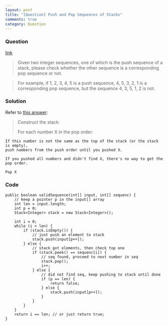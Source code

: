 ```yaml
---
layout: post
title: "[Question] Push and Pop Sequences of Stacks"
comments: true
category: Question
---
```


### Question

[link](http://codercareer.blogspot.sg/2011/11/no-21-push-and-pop-sequences-of-stacks.html)

> Given two integer sequences, one of which is the push sequence of a stack, please check whether the other sequence is a corresponding pop sequence or not.

> For example, if 1, 2, 3, 4, 5 is a push sequence, 4, 5, 3, 2, 1 is a corresponding pop sequence, but the sequence 4, 3, 5, 1, 2 is not.

### Solution

Refer to [this answer](http://stackoverflow.com/a/17828345):

> Construct the stack:
>
> For each number X in the pop order:

    If this number is not the same as the top of the stack (or the stack is empty),
    push numbers from the push order until you pushed X.

    If you pushed all numbers and didn't find X, there's no way to get the pop order.

    Pop X

### Code

    public boolean validSequence(int[] input, int[] sequenc) {
    	// keep a pointer p in the input[] array
    	int len = input.length;
    	int p = 0;
    	Stack<Integer> stack = new Stack<Integer>();

    	int i = 0;
    	while (i < len) {
    		if (stack.isEmpty()) {
    			// just push an element to stack
    			stack.push(input[p++]);
    		} else {
    			// stack got elements, then check top one
    			if (stack.peek() == sequenc[i]) {
    				// seq found, proceed to next number in seq
    				stack.pop();
    				i++;
    			} else {
    				// did not find seq, keep pushing to stack until done
    				if (p == len) {
    					return false;
    				} else {
    					stack.push(input[p++]);
    				}
    			}
    		}
    	}
    	return i == len; // or just return true;
    }
